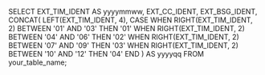SELECT
  EXT_TIM_IDENT AS yyyymmww,
  EXT_CC_IDENT,
  EXT_BSG_IDENT,
  CONCAT(
    LEFT(EXT_TIM_IDENT, 4), 
    CASE
      WHEN RIGHT(EXT_TIM_IDENT, 2) BETWEEN '01' AND '03' THEN '01'
      WHEN RIGHT(EXT_TIM_IDENT, 2) BETWEEN '04' AND '06' THEN '02'
      WHEN RIGHT(EXT_TIM_IDENT, 2) BETWEEN '07' AND '09' THEN '03'
      WHEN RIGHT(EXT_TIM_IDENT, 2) BETWEEN '10' AND '12' THEN '04'
    END
  ) AS yyyyqq
FROM your_table_name;
